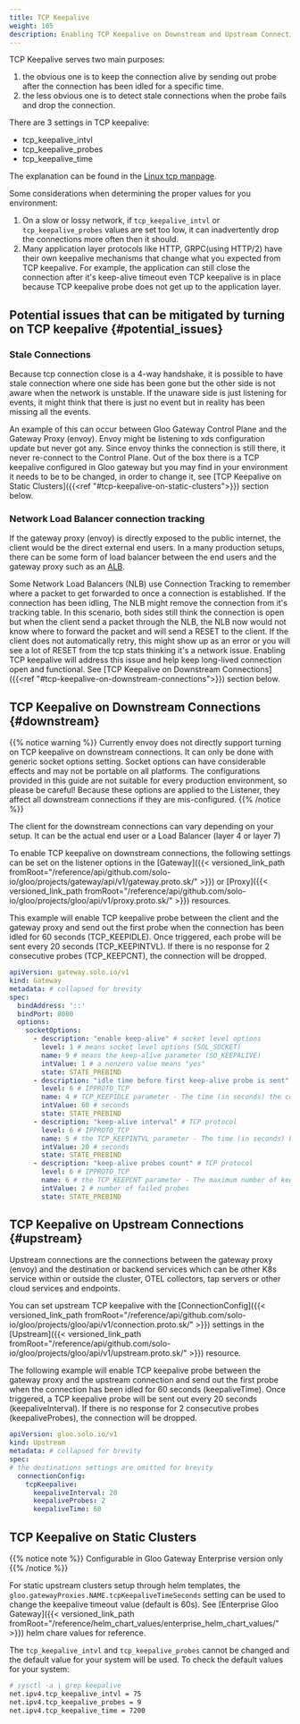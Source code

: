 ```yaml
---
title: TCP Keepalive
weight: 105
description: Enabling TCP Keepalive on Downstream and Upstream Connections
---
```


TCP Keepalive serves two main purposes:

1) the obvious one is to keep the connection alive by sending out probe after the connection has been idled for a specific time.
2) the less obvious one is to detect stale connections when the probe fails and drop the connection.

There are 3 settings in TCP keepalive:

- tcp_keepalive_intvl
- tcp_keepalive_probes
- tcp_keepalive_time

The explanation can be found in the [Linux tcp manpage](https://man7.org/linux/man-pages/man7/tcp.7.html).

Some considerations when determining the proper values for you environment:

1) On a slow or lossy network, if `tcp_keepalive_intvl` or `tcp_keepalive_probes` values are set too low, it can inadvertently
drop the connections more often then it should.
2) Many application layer protocols like HTTP, GRPC(using HTTP/2) have their own keepalive mechanisms that change what you
expected from TCP keepalive. For example, the application can still close the connection after it's keep-alive timeout even
TCP keepalive is in place because TCP keepalive probe does not get up to the application layer.  

## Potential issues that can be mitigated by turning on TCP keepalive {#potential_issues}

### Stale Connections

Because tcp connection close is a 4-way handshake, it is possible to have stale connection where one side has been gone
but the other side is not aware when the network is unstable. If the unaware side is just listening for events, it might think
that there is just no event but in reality has been missing all the events.

An example of this can occur between Gloo Gateway Control Plane and the Gateway Proxy (envoy). Envoy might be listening to
xds configuration update but never got any. Since envoy thinks the connection is still there, it never re-connect to the
Control Plane. Out of the box there is a TCP keepalive  configured in Gloo gateway but you may find in your environment it needs to be to be changed, in order to change it, see [TCP Keepalive on Static Clusters]({{<ref "#tcp-keepalive-on-static-clusters">}}) section below.

### Network Load Balancer connection tracking

If the gateway proxy (envoy) is directly exposed to the public internet, the client would be the direct external end users.
In a many production setups, there can be some form of load balancer between the end users and the gateway proxy such as an [ALB](https://docs.aws.amazon.com/elasticloadbalancing/latest/application/introduction.html).

Some Network Load Balancers (NLB) use Connection Tracking to remember where a packet to get forwarded to once a connection is established.
If the connection has been idling, The NLB might remove the connection from it's  tracking table. In this scenario, both sides still think
the connection is open but when the client send a packet through the NLB, the NLB now would not know where to forward the packet and will
send a RESET to the client. If the client does not automatically retry, this might show up as an error or you will see a lot of RESET from
the tcp stats thinking it's a network issue. Enabling TCP keepalive will address this issue and help keep long-lived connection open and
functional. See [TCP Keepalive on Downstream Connections]({{<ref "#tcp-keepalive-on-downstream-connections">}}) section below.

## TCP Keepalive on Downstream Connections {#downstream}

{{% notice warning %}}
Currently envoy does not directly support turning on TCP keepalive on downstream connections. It can only be done with generic socket options
setting. Socket options can have considerable effects and may not be portable on all platforms. The configurations provided in this guide are
not suitable for every production environment, so please be careful! Because these options are applied to the Listener, they affect all downstream connections
if they are mis-configured.
{{% /notice %}}

The client for the downstream connections can vary depending on your setup. It can be the actual end user or a Load Balancer (layer 4 or layer 7)

To enable TCP keepalive on downstream connections, the following settings can be set on the listener options
in the [Gateway]({{< versioned_link_path fromRoot="/reference/api/github.com/solo-io/gloo/projects/gateway/api/v1/gateway.proto.sk/" >}})
or [Proxy]({{< versioned_link_path fromRoot="/reference/api/github.com/solo-io/gloo/projects/gloo/api/v1/proxy.proto.sk/" >}})
resources.

This example will enable TCP keepalive probe between the client and the gateway proxy and send out the first
probe when the connection has been idled for 60 seconds (TCP_KEEPIDLE). Once triggered, each probe will be
sent every 20 seconds (TCP_KEEPINTVL). If there is no response for 2 consecutive probes (TCP_KEEPCNT), the
connection will be dropped.

```yaml
apiVersion: gateway.solo.io/v1
kind: Gateway
metadata: # collapsed for brevity
spec:
  bindAddress: '::'
  bindPort: 8080
  options:
    socketOptions:
      - description: "enable keep-alive" # socket level options
        level: 1 # means socket level options (SOL_SOCKET)
        name: 9 # means the keep-alive parameter (SO_KEEPALIVE)
        intValue: 1 # a nonzero value means "yes"
        state: STATE_PREBIND
      - description: "idle time before first keep-alive probe is sent" # TCP protocol
        level: 6 # IPPROTO_TCP
        name: 4 # TCP_KEEPIDLE parameter - The time (in seconds) the connection needs to remain idle before TCP starts sending keepalive probes
        intValue: 60 # seconds
        state: STATE_PREBIND
      - description: "keep-alive interval" # TCP protocol
        level: 6 # IPPROTO_TCP
        name: 5 # the TCP_KEEPINTVL parameter - The time (in seconds) between individual keepalive probes.
        intValue: 20 # seconds
        state: STATE_PREBIND
      - description: "keep-alive probes count" # TCP protocol
        level: 6 # IPPROTO_TCP
        name: 6 # the TCP_KEEPCNT parameter - The maximum number of keepalive probes TCP should send before dropping the connection
        intValue: 2 # number of failed probes
        state: STATE_PREBIND
```

## TCP Keepalive on Upstream Connections {#upstream}

Upstream connections are the connections between the gateway proxy (envoy) and the destination or backend services which can be other K8s
service within or outside the cluster, OTEL collectors, tap servers or other cloud services and endpoints.

You can set upstream TCP keepalive with the
[ConnectionConfig]({{< versioned_link_path fromRoot="/reference/api/github.com/solo-io/gloo/projects/gloo/api/v1/connection.proto.sk/" >}})
settings in the
[Upstream]({{< versioned_link_path fromRoot="/reference/api/github.com/solo-io/gloo/projects/gloo/api/v1/upstream.proto.sk/" >}}) resource.

The following example will enable TCP keepalive probe between the gateway proxy and the upstream connection and send out the first probe when the connection has been idled for 60 seconds (keepaliveTime). Once triggered,
a TCP keepalive probe will be sent out every 20 seconds (keepaliveInterval). If there is no response for 2 consecutive probes (keepaliveProbes), the connection will be dropped.

```yaml
apiVersion: gloo.solo.io/v1
kind: Upstream
metadata: # collapsed for brevity
spec:
# the destinations settings are omitted for brevity
  connectionConfig:
    tcpKeepalive:
      keepaliveInterval: 20
      keepaliveProbes: 2
      keepaliveTime: 60
```

## TCP Keepalive on Static Clusters

{{% notice note %}}
Configurable in Gloo Gateway Enterprise version only
{{% /notice %}}

For static upstream clusters setup through helm templates, the `gloo.gatewayProxies.NAME.tcpKeepaliveTimeSeconds`
setting can be used to change the keepalive timeout value (default is 60s). See
[Enterprise Gloo Gateway]({{< versioned_link_path fromRoot="/reference/helm_chart_values/enterprise_helm_chart_values/" >}}) helm chare values for reference.

The `tcp_keepalive_intvl` and `tcp_keepalive_probes` cannot be changed and the default value for your system will be used. To check the default values for your system:

```bash
# sysctl -a | grep keepalive
net.ipv4.tcp_keepalive_intvl = 75
net.ipv4.tcp_keepalive_probes = 9
net.ipv4.tcp_keepalive_time = 7200
```
